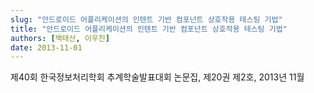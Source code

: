 ```yaml
---
slug: "안드로이드 어플리케이션의 인텐트 기반 컴포넌트 상호작용 테스팅 기법"
title: "안드로이드 어플리케이션의 인텐트 기반 컴포넌트 상호작용 테스팅 기법"
authors: [백태산, 이우진]
date: 2013-11-01
---
```


제40회 한국정보처리학회 추계학술발표대회 논문집, 제20권 제2호, 2013년 11월
